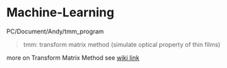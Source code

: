 # Machine-Learning
PC/Document/Andy/tmm_program
> tmm: transform matrix method (simulate optical property of thin films)

more on Transform Matrix Method see [wiki link](https://en.wikipedia.org/wiki/Transfer-matrix_method_(optics))
